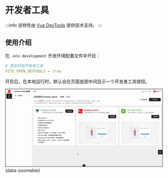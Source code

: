 # 开发者工具

:::info
该特性由 [Vue DevTools](https://github.com/vuejs/devtools) 提供技术支持。
:::

## 使用介绍

在 `.env.development` 开发环境配置文件中开启：

```yaml
# 是否开启开发者工具
VITE_OPEN_DEVTOOLS = true
```

开启后，在本地运行时，默认会在页面底部中间显示一个开发者工具按钮。

![](/devtools.gif){data-zoomable}

